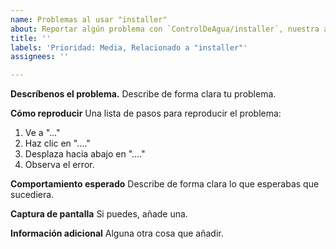 ```yaml
---
name: Problemas al usar "installer"
about: Reportar algún problema con `ControlDeAgua/installer`, nuestra app de instalación.
title: ''
labels: 'Prioridad: Media, Relacionado a "installer"'
assignees: ''

---
```


**Descríbenos el problema.**
Describe de forma clara tu problema.

**Cómo reproducir**
Una lista de pasos para reproducir el problema:
1. Ve a "..."
2. Haz clic en "...."
3. Desplaza hacia abajo en "...."
4. Observa el error.

**Comportamiento esperado**
Describe de forma clara lo que esperabas que sucediera.

**Captura de pantalla**
Si puedes, añade una.

**Información adicional**
Alguna otra cosa que añadir.
